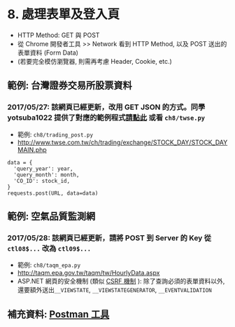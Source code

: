 # 8. 處理表單及登入頁

* HTTP Method: GET 與 POST
* 從 Chrome 開發者工具 >> Network  看到 HTTP Method, 以及 POST 送出的表單資料 (Form Data)
* (若要完全模仿瀏覽器, 則需再考慮 Header, Cookie, etc.)

## 範例: 台灣證券交易所股票資料

### 2017/05/27: 該網頁已經更新，改用 GET JSON 的方式。同學 yotsuba1022 提供了對應的範例程式[請點此](https://github.com/yotsuba1022/web-crawler-practice/blob/master/ch4/tw_stock_exchange.py) 或看 `ch8/twse.py`

* 範例: `ch8/trading_post.py`
* http://www.twse.com.tw/ch/trading/exchange/STOCK_DAY/STOCK_DAYMAIN.php

```
data = {
  'query_year': year,
  'query_month': month,
  'CO_ID': stock_id,
}
requests.post(URL, data=data)
```

## 範例: 空氣品質監測網

### 2017/05/28: 該網頁已經更新，請將 POST 到 Server 的 Key 從 `ctl08$...` 改為 `ctl09$...`

* 範例: `ch8/taqm_epa.py`
* http://taqm.epa.gov.tw/taqm/tw/HourlyData.aspx
* ASP.NET 網頁的安全機制 (類似 [CSRF 機制](https://zh.wikipedia.org/wiki/%E8%B7%A8%E7%AB%99%E8%AF%B7%E6%B1%82%E4%BC%AA%E9%80%A0) ): 除了查詢必須的表單資料以外, 還要額外送出`__VIEWSTATE`, `__VIEWSTATEGENERATOR`, `__EVENTVALIDATION `

## 補充資料: [Postman 工具](https://www.getpostman.com/docs/introduction)
